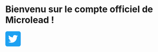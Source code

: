# Bienvenu sur le compte officiel de Microlead !

[<img target="_blank" src="https://github.com/Microleadoff/Microleadoff/blob/main/assets/twitter.png">](https://twitter.com/Microlead_off)

